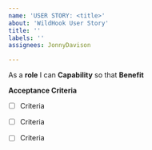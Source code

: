 ```yaml
---
name: 'USER STORY: <title>'
about: 'WildHook User Story'
title: ''
labels: ''
assignees: JonnyDavison

---
```


As a **role** I can **Capability** so that **Benefit**

**Acceptance Criteria**

- [ ] Criteria
- [ ] Criteria
- [ ] Criteria

